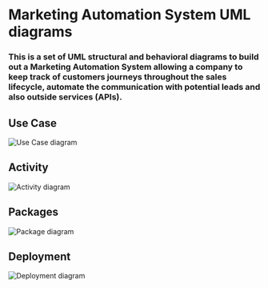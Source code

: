 # Marketing Automation System UML diagrams

### This is a set of UML structural and behavioral diagrams to build out a Marketing Automation System allowing a company to keep track of customers journeys throughout the sales lifecycle, automate the communication with potential leads and also outside services (APIs).

## Use Case

![Use Case diagram](https://github.com/alejandroMAD/UML-marketing-system/blob/main/uc%20Marketing%20Automation%20System.jpeg)

## Activity

![Activity diagram](https://github.com/alejandroMAD/UML-marketing-system/blob/main/act%20Marketing%20Automation%20System.jpeg)

## Packages

![Package diagram](https://github.com/alejandroMAD/UML-marketing-system/blob/main/pkg%20Marketing%20Automation%20System.jpeg)

## Deployment

![Deployment diagram](https://github.com/alejandroMAD/UML-marketing-system/blob/main/dep%20Marketing%20Automation%20System.jpeg)
